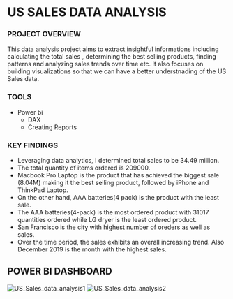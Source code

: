 # US SALES DATA ANALYSIS

### PROJECT OVERVIEW

This data analysis project aims to extract insightful informations including calculating the total sales , determining the best selling products, finding patterns and analyzing sales trends over time etc.
It also focuses on building visualizations so that we can have a better understnading of the US Sales data.

### TOOLS
- Power bi
    - DAX 
    - Creating Reports
      
### KEY FINDINGS

- Leveraging data analytics, I determined total sales to be 34.49 million.
- The total quantity of items ordered is 209000.
- Macbook Pro Laptop is the product that has achieved the biggest sale (8.04M) making it the best selling product, followed by iPhone and ThinkPad Laptop.
- On the other hand, AAA batteries(4 pack) is the product with the least sale.
- The AAA batteries(4-pack) is the most ordered product with 31017 quantities ordered while LG dryer is the least ordered product.
- San Francisco is the city with highest number of oreders as well as sales.
- Over the time period, the sales exhibits an overall increasing trend. Also December 2019 is the month with the highest sales.



## POWER BI DASHBOARD




![US_Sales_data_analysis1](https://github.com/jayalakshmisaju/Afame-Techonologies/assets/163704936/14241232-6d03-4731-aa3d-0f41fb1f827c)
![US_Sales_data_analysis2](https://github.com/jayalakshmisaju/Afame-Techonologies/assets/163704936/b76fd922-40ac-4b27-bfd0-3ed11801c425)

